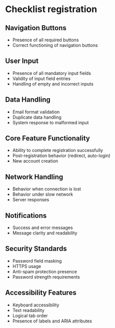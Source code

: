 # Checklist registration

 ## Navigation Buttons
   - Presence of all required buttons
   - Correct functioning of navigation buttons

 ## User Input
   - Presence of all mandatory input fields
   - Validity of input field entries
   - Handling of empty and incorrect inputs

 ## Data Handling
   - Email format validation
   - Duplicate data handling
   - System response to malformed input

 ## Core Feature Functionality
   - Ability to complete registration successfully
   - Post-registration behavior (redirect, auto-login)
   - New account creation

 ## Network Handling
   - Behavior when connection is lost
   - Behavior under slow network
   - Server responses

 ## Notifications
   - Success and error messages
   - Message clarity and readability

 ## Security Standards
   - Password field masking
   - HTTPS usage
   - Anti-spam protection presence
   - Password strength requirements
 ## Accessibility Features
   - Keyboard accessibility
   - Text readability
   - Logical tab order
   - Presence of labels and ARIA attributes
